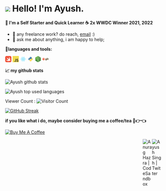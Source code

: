 <h1> <img src="https://emojis.slackmojis.com/emojis/images/1531849430/4246/blob-sunglasses.gif?1531849430" width="30"/> Hello! I'm Ayush. </h1>

<b>👋 I'm a Self Starter and Quick Learner ☕  2x WWDC Winner 2021, 2022 </b>

- 💼 any freelance work? do reach, [email](mailto:ayush.singh21082@gmail.com) :)
- 💬 ask me about anything, i am happy to help;

**🔨languages and tools:**  

<code><img height="20" src="https://raw.githubusercontent.com/github/explore/80688e429a7d4ef2fca1e82350fe8e3517d3494d/topics/swift/swift.png"></code>
<code><img height="20" src="https://raw.githubusercontent.com/github/explore/80688e429a7d4ef2fca1e82350fe8e3517d3494d/topics/javascript/javascript.png"></code>
<code><img height="20" src="https://raw.githubusercontent.com/github/explore/80688e429a7d4ef2fca1e82350fe8e3517d3494d/topics/react/react.png"></code>
<code><img height="20" src="https://raw.githubusercontent.com/github/explore/5c058a388828bb5fde0bcafd4bc867b5bb3f26f3/topics/python/python.png"></code>
<code><img height="20" src="https://raw.githubusercontent.com/github/explore/80688e429a7d4ef2fca1e82350fe8e3517d3494d/topics/nodejs/nodejs.png"></code>
<code><img height="20" src="https://raw.githubusercontent.com/github/explore/80688e429a7d4ef2fca1e82350fe8e3517d3494d/topics/git/git.png"></code>


<!-- **Ayush21082/Ayush21082** is a ✨ _special_ ✨ repository because its `README.md` (this file) appears on your GitHub profile.

Here are some ideas to get you started:

- 🔭 I’m currently working on ...
- 🌱 I’m currently learning ...
- 👯 I’m looking to collaborate on ...
- 🤔 I’m looking for help with ...
- 💬 Ask me about ...
- 📫 How to reach me: ...
- 😄 Pronouns: ...
- ⚡ Fun fact: ... -->

**📈 my github stats**

![Ayush github stats](https://github-readme-stats.vercel.app/api?username=ayush21082&show_icons=true&theme=tokyonight&count_private=true&show_icons=true)

![Ayush top used languages](https://github-readme-stats.vercel.app/api/top-langs/?username=ayush21082&theme=tokyonight&layout=compact&exclude_repo=dt_laurel_sprout,dt_laurel_sprout_oss,vt_laurel_sprout,vt_laurel_sprout_oss,shrp_xiaomi_laurel_sprout,ayush21082.github.io,gims-dump,device_oneplus_avicii,oos-cam)

Viewer Count :
 ![Visitor Count](https://profile-counter.glitch.me/{ayush21082}/count.svg)

[![GitHub Streak](http://github-readme-streak-stats.herokuapp.com?user=ayush21082&theme=tokyonight&date_format=M%20j%5B%2C%20Y%5D)](https://git.io/streak-stats)

**if you like what i do, maybe consider buying me a coffee/tea 🥺👉👈**

<a href="https://www.buymeacoffee.com/codexpose" target="_blank"><img src="https://cdn.buymeacoffee.com/buttons/v2/default-red.png" alt="Buy Me A Coffee" width="150" ></a>


<a href="https://twitter.com/ayush21082">
  <img align="right" alt="Ayush Singh | Twitter" width="30px" src="http://assets.stickpng.com/images/580b57fcd9996e24bc43c53e.png" />
</a>
<a href="https://www.linkedin.com/in/ayush21082/">
  <img align="right" alt="Anurag Hazra | CodeSandbox" width="30px" src="https://cheetahdesignstudio.com/NHphotography/wp-content/uploads/2014/02/icon-linkedin.png" />
</a>
